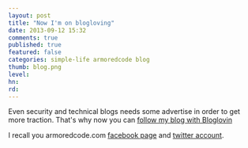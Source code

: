 ```yaml
---
layout: post
title: "Now I'm on blogloving"
date: 2013-09-12 15:32
comments: true
published: true
featured: false
categories: simple-life armoredcode blog
thumb: blog.png
level:
hn: 
rd: 
---
```


Even security and technical blogs needs some advertise in order to get more traction.
That's why now you can <a href="http://www.bloglovin.com/blog/5655403/?claim=zc6br5q6jd3">follow my blog with Bloglovin</a>

I recall you armoredcode.com [facebook page](https://www.facebook.com/armoredcode) and [twitter account](https://twitter.com/armoredcode).

